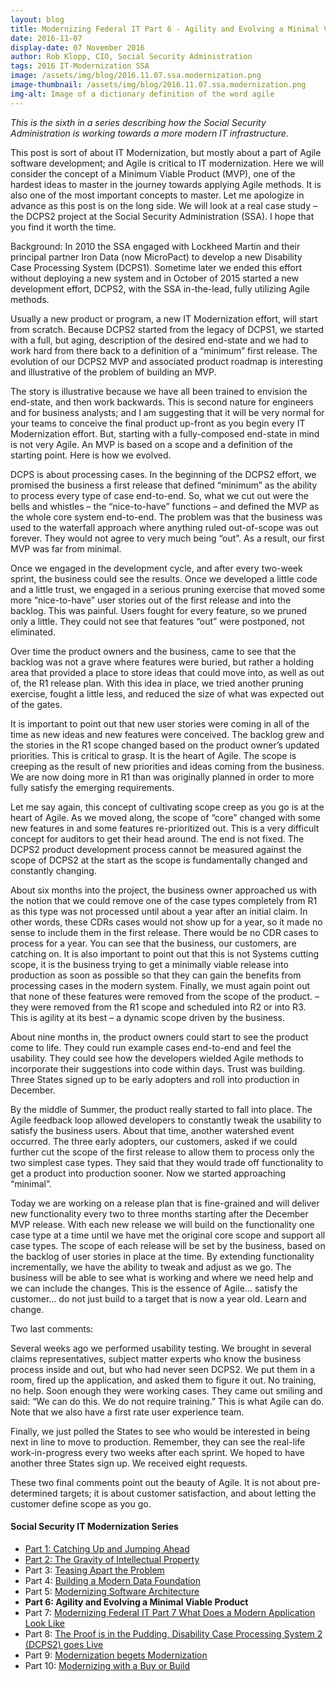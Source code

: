 ```yaml
---
layout: blog
title: Modernizing Federal IT Part 6 - Agility and Evolving a Minimal Viable Product
date: 2016-11-07
display-date: 07 November 2016
author: Rob Klopp, CIO, Social Security Administration
tags: 2016 IT-Modernization SSA
image: /assets/img/blog/2016.11.07.ssa.modernization.png
image-thumbnail: /assets/img/blog/2016.11.07.ssa.modernization.png
img-alt: Image of a dictionary definition of the word agile
---
```

_This is the sixth in a series describing how the Social Security Administration is working towards a more modern IT infrastructure._

This post is sort of about IT Modernization, but mostly about a part of Agile software development; and Agile is critical to IT modernization. Here we will consider the concept of a Minimum Viable Product (MVP), one of the hardest ideas to master in the journey towards applying Agile methods. It is also one of the most important concepts to master. Let me apologize in advance as this post is on the long side. We will look at a real case study – the DCPS2 project at the Social Security Administration (SSA). I hope that you find it worth the time.

Background: In 2010 the SSA engaged with Lockheed Martin and their principal partner Iron Data (now MicroPact) to develop a new Disability Case Processing System (DCPS1). Sometime later we ended this effort without deploying a new system and in October of 2015 started a new development effort, DCPS2, with the SSA in-the-lead, fully utilizing Agile methods.

Usually a new product or program, a new IT Modernization effort, will start from scratch. Because DCPS2 started from the legacy of DCPS1, we started with a full, but aging, description of the desired end-state and we had to work hard from there back to a definition of a “minimum” first release. The evolution of our DCPS2 MVP and associated product roadmap is interesting and illustrative of the problem of building an MVP.

The story is illustrative because we have all been trained to envision the end-state, and then work backwards. This is second nature for engineers and for business analysts; and I am suggesting that it will be very normal for your teams to conceive the final product up-front as you begin every IT Modernization effort. But, starting with a fully-composed end-state in mind is not very Agile. An MVP is based on a scope and a definition of the starting point. Here is how we evolved.

DCPS is about processing cases. In the beginning of the DCPS2 effort, we promised the business a first release that defined “minimum” as the ability to process every type of case end-to-end. So, what we cut out were the bells and whistles –  the “nice-to-have” functions – and defined the MVP as the whole core system end-to-end. The problem was that the business was used to the waterfall approach where anything ruled out-of-scope was out forever. They would not agree to very much being “out”. As a result, our first MVP was far from minimal.

Once we engaged in the development cycle, and after every two-week sprint, the business could see the results. Once we developed a little code and a little trust, we engaged in a serious pruning exercise that moved some more “nice-to-have” user stories out of the first release and into the backlog. This was painful. Users fought for every feature, so we pruned only a little. They could not see that features “out” were postponed, not eliminated.

Over time the product owners and the business, came to see that the backlog was not a grave where features were buried, but rather a holding area that provided a place to store ideas that could move into, as well as out of, the R1 release plan. With this idea in place, we tried another pruning exercise, fought a little less, and reduced the size of what was expected out of the gates.

It is important to point out that new user stories were coming in all of the time as new ideas and new features were conceived. The backlog grew and the stories in the R1 scope changed based on the product owner’s updated priorities. This is critical to grasp. It is the heart of Agile. The scope is creeping as the result of new priorities and ideas coming from the business. We are now doing more in R1 than was originally planned in order to more fully satisfy the emerging requirements.

Let me say again, this concept of cultivating scope creep as you go is at the heart of Agile. As we moved along, the scope of “core” changed with some new features in and some features re-prioritized out. This is a very difficult concept for auditors to get their head around. The end is not fixed. The DCPS2 product development process cannot be measured against the scope of DCPS2 at the start as the scope is fundamentally changed and constantly changing.

About six months into the project, the business owner approached us with the notion that we could remove one of the case types completely from R1 as this type was not processed until about a year after an initial claim. In other words, these CDRs cases would not show up for a year, so it made no sense to include them in the first release. There would be no CDR cases to process for a year. You can see that the business, our customers, are catching on. It is also important to point out that this is not Systems cutting scope, it is the business trying to get a minimally viable release into production as soon as possible so that they can gain the benefits from processing cases in the modern system. Finally, we must again point out that none of these features were removed from the scope of the product. – they were removed from the R1 scope and scheduled into R2 or into R3. This is agility at its best – a dynamic scope driven by the business.

About nine months in, the product owners could start to see the product come to life. They could run example cases end-to-end and feel the usability. They could see how the developers wielded Agile methods to incorporate their suggestions into code within days. Trust was building. Three States signed up to be early adopters and roll into production in December.

By the middle of Summer, the product really started to fall into place. The Agile feedback loop allowed developers to constantly tweak the usability to satisfy the business users. About that time, another watershed event occurred. The three early adopters, our customers, asked if we could further cut the scope of the first release to allow them to process only the two simplest case types. They said that they would trade off functionality to get a product into production sooner. Now we started approaching “minimal”.

Today we are working on a release plan that is fine-grained and will deliver new functionality every two to three months starting after the December MVP release. With each new release we will build on the functionality one case type at a time until we have met the original core scope and support all case types. The scope of each release will be set by the business, based on the backlog of user stories in place at the time. By extending functionality incrementally, we have the ability to tweak and adjust as we go. The business will be able to see what is working and where we need help and we can include the changes. This is the essence of Agile… satisfy the customer… do not just build to a target that is now a year old. Learn and change.

Two last comments:

Several weeks ago we performed usability testing. We brought in several claims representatives, subject matter experts who know the business process inside and out, but who had never seen DCPS2. We put them in a room, fired up the application, and asked them to figure it out. No training, no help. Soon enough they were working cases. They came out smiling and said: “We can do this. We do not require training.” This is what Agile can do. Note that we also have a first rate user experience team.

Finally, we just polled the States to see who would be interested in being next in line to move to production. Remember, they can see the real-life work-in-progress every two weeks after each sprint. We hoped to have another three States sign up. We received eight requests.

These two final comments point out the beauty of Agile. It is not about pre-determined targets; it is about customer satisfaction, and about letting the customer define scope as you go.

#### Social Security IT Modernization Series
* [Part 1: Catching Up and Jumping Ahead]({{site.baseurl}}/2015/12/10/ssa-modernization-1)
* [Part 2: The Gravity of Intellectual Property]({{site.baseurl}}/2016/01/19/ssa-modernization-2)
* Part 3: [Teasing Apart the Problem]({{site.baseurl}}/2016/03/07/ssa-modernization-3)
* Part 4: [Building a Modern Data Foundation]({{site.baseurl}}/2016/03/21/ssa-modernization-4)
* Part 5: [Modernizing Software Architecture]({{site.baseurl}}/2016/05/23/ssa-modernization-5)
* **Part 6: Agility and Evolving a Minimal Viable Product**
* Part 7: [Modernizing Federal IT Part 7 What Does a Modern Application Look Like]({{site.baseurl}}/2016/11/22/ssa-modernization-7)
* Part 8: [The Proof is in the Pudding, Disability Case Processing System 2 (DCPS2) goes Live]({{site.baseurl}}/2017/01/09/ssa-modernization-8)
* Part 9: [Modernization begets Modernization]({{site.baseurl}}/2017/03/27/ssa-modernization-9)
* Part 10: [Modernizing with a Buy or Build]({{site.baseurl}}/2017/04/14/ssa-modernization-10)
